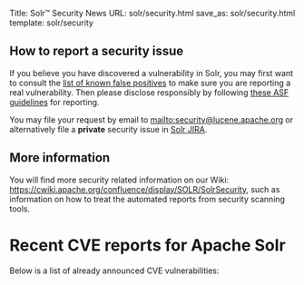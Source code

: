 Title: Solr™ Security News
URL: solr/security.html
save_as: solr/security.html
template: solr/security

## How to report a security issue
If you believe you have discovered a vulnerability in Solr, you may first want to consult the [list of known false positives](https://cwiki.apache.org/confluence/display/SOLR/SolrSecurity#SolrSecurity-SolrandVulnerabilityScanningTools) to make sure you are reporting a real vulnerability.
Then please disclose responsibly by following [these ASF guidelines](https://www.apache.org/security/) for reporting.

You may file your request by email to <mailto:security@lucene.apache.org> or alternatively file a **private** security issue in [Solr JIRA](https://issues.apache.org/jira/browse/SOLR).

## More information
You will find more security related information on our Wiki: <https://cwiki.apache.org/confluence/display/SOLR/SolrSecurity>, such as information on how to treat the automated reports from security scanning tools.

# Recent CVE reports for Apache Solr
Below is a list of already announced CVE vulnerabilities:
